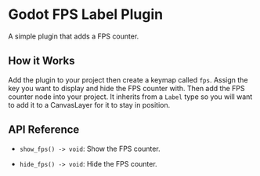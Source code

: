 # Godot FPS Label Plugin
A simple plugin that adds a FPS counter.

## How it Works
Add the plugin to your project then create a keymap called `fps`.  Assign the key you want to display and hide the FPS counter with.  Then add the FPS counter node into your project.  It inherits from a `Label` type so you will want to add it to a CanvasLayer for it to stay in position.

## API Reference
- `show_fps() -> void`:  Show the FPS counter.

- `hide_fps() -> void`:  Hide the FPS counter.
